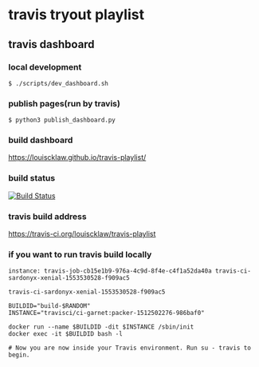 # travis tryout playlist

## travis dashboard
### local development
```
$ ./scripts/dev_dashboard.sh
```

### publish pages(run by travis)
```
$ python3 publish_dashboard.py
```

### build dashboard
https://louiscklaw.github.io/travis-playlist/

### build status
[![Build Status](https://travis-ci.com/louiscklaw/travis-playlist.svg?branch=develop)](https://travis-ci.com/louiscklaw/travis-playlist)

### travis build address
https://travis-ci.org/louiscklaw/travis-playlist

### if you want to run travis build locally
```
instance: travis-job-cb15e1b9-976a-4c9d-8f4e-c4f1a52da40a travis-ci-sardonyx-xenial-1553530528-f909ac5

travis-ci-sardonyx-xenial-1553530528-f909ac5

BUILDID="build-$RANDOM"
INSTANCE="travisci/ci-garnet:packer-1512502276-986baf0"

docker run --name $BUILDID -dit $INSTANCE /sbin/init
docker exec -it $BUILDID bash -l

# Now you are now inside your Travis environment. Run su - travis to begin.


```